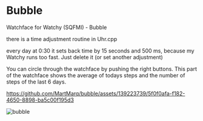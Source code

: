 # Bubble

Watchface for Watchy (SQFMI) - Bubble

there is a time adjustment routine in Uhr.cpp

every day at 0:30 it sets back time by 15 seconds and 500 ms, because my Watchy runs too fast. Just delete it (or set another adjustment)

You can circle through the watchface by pushing the right buttons. This part of the watchface shows the average of todays steps and the number of steps of the last 6 days. 




https://github.com/MartMarq/bubble/assets/139223739/5f0f0afa-f182-4650-8898-ba5c00f195d3



![bubble](https://github.com/MartMarq/bubble/assets/139223739/c73b0a2e-8fbb-47a3-9215-334c72d40363)
